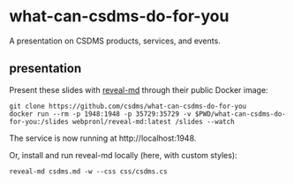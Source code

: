 # what-can-csdms-do-for-you

A presentation on CSDMS products, services, and events.

## presentation

Present these slides with [reveal-md](https://github.com/webpro/reveal-md) through their public Docker image:
```
git clone https://github.com/csdms/what-can-csdms-do-for-you
docker run --rm -p 1948:1948 -p 35729:35729 -v $PWD/what-can-csdms-do-for-you:/slides webpronl/reveal-md:latest /slides --watch
```
The service is now running at http://localhost:1948.

Or, install and run reveal-md locally (here, with custom styles):
```
reveal-md csdms.md -w --css css/csdms.cs
```
